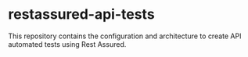 # restassured-api-tests
This repository contains the configuration and architecture to create API automated tests using Rest Assured.
